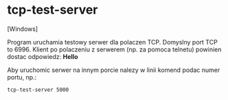 # tcp-test-server
[Windows]

Program uruchamia testowy serwer dla polaczen TCP. Domyslny port TCP to 6996. Klient po polaczeniu z serwerem (np. za pomoca telnetu) powinien dostac odpowiedz: **Hello**

Aby uruchomic serwer na innym porcie nalezy w linii komend podac numer portu, np.:

```
tcp-test-server 5000
```
